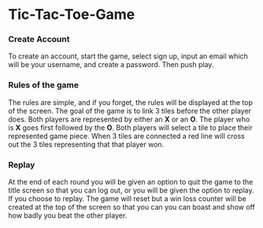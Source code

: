 # Tic-Tac-Toe-Game

### Create Account 
To create an account, start the game, select sign up, input an email which will be your username,
and create a password. Then push play.

### Rules of the game
The rules are simple, and if you forget, the rules will be displayed at the top of the screen.
The goal of the game is to link 3 tiles before the other player does. 
Both players are represented by either an **X** or an **O**. 
The player who is **X** goes first followed by the **O**.
Both players will select a tile to place their represented game piece.
When 3 tiles are connected a red line will cross out the 3 tiles representing that that player won.

### Replay
At the end of each round you will be given an option to quit the game to the title screen so that you can log out,
or you will be given the option to replay. If you choose to replay. The game will reset but a win loss counter will be 
created at the top of the screen so that you can you can boast and show off how badly you beat the other player. 
